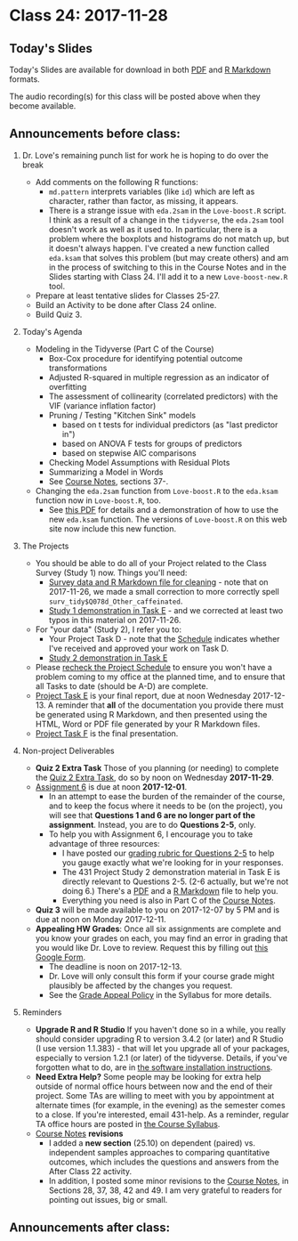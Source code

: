 # Class 24: 2017-11-28

## Today's Slides

Today's Slides are available for download in both [PDF](https://github.com/THOMASELOVE/431slides/blob/master/class_24/431_2017_class-24-slides.pdf) and [R Markdown](https://github.com/THOMASELOVE/431slides/blob/master/class_24/431_2017_class-24-slides.Rmd) formats. 

The audio recording(s) for this class will be posted above when they become available.

## Announcements before class:

1. Dr. Love's remaining punch list for work he is hoping to do over the break
    - Add comments on the following R functions:
        - `md.pattern` interprets variables (like `id`) which are left as character, rather than factor, as missing, it appears.
        - There is a strange issue with `eda.2sam` in the `Love-boost.R` script. I think as a result of a change in the `tidyverse`, the  `eda.2sam` tool doesn't work as well as it used to. In particular, there is a problem where the boxplots and histograms do not match up, but it doesn't always happen. I've created a new function called `eda.ksam` that solves this problem (but may create others) and am in the process of switching to this in the Course Notes and in the Slides starting with Class 24. I'll add it to a new `Love-boost-new.R` tool.      
    - Prepare at least tentative slides for Classes 25-27.
    - Build an Activity to be done after Class 24 online.
    - Build Quiz 3.

2. Today's Agenda
    - Modeling in the Tidyverse (Part C of the Course)
        - Box-Cox procedure for identifying potential outcome transformations
        - Adjusted R-squared in multiple regression as an indicator of overfitting
        - The assessment of collinearity (correlated predictors) with the VIF (variance inflation factor)
        - Pruning / Testing "Kitchen Sink" models
            + based on t tests for individual predictors (as "last predictor in")
            + based on ANOVA F tests for groups of predictors
            + based on stepwise AIC comparisons
        - Checking Model Assumptions with Residual Plots
        - Summarizing a Model in Words
        - See [Course Notes](https://thomaselove.github.io/431notes/), sections 37-. 
    - Changing the `eda.2sam` function from `Love-boost.R` to the `eda.ksam` function now in `Love-boost.R`, too.
        - See [this PDF](https://github.com/THOMASELOVE/431data/blob/master/Updating_Love-boost.pdf) for details and a demonstration of how to use the new `eda.ksam` function. The versions of `Love-boost.R` on this web site now include this new function.

3. The Projects
    - You should be able to do all of your Project related to the Class Survey (Study 1) now. Things you'll need:
        - [Survey data and R Markdown file for cleaning](https://github.com/THOMASELOVE/431project/tree/master/SURVEY2017) - note that on 2017-11-26, we made a small correction to more correctly spell `surv_tidy$Q078d_Other_caffeinated`.
        - [Study 1 demonstration in Task E](https://github.com/THOMASELOVE/431project/tree/master/TaskE) - and we corrected at least two typos in this material on 2017-11-26.
    - For "your data" (Study 2), I refer you to:
        - Your Project Task D - note that the [Schedule](https://github.com/THOMASELOVE/431project/blob/master/TaskF/SCHEDULE.md) indicates whether I've received and approved your work on Task D.
        - [Study 2 demonstration in Task E](https://github.com/THOMASELOVE/431project/tree/master/TaskE)
    - Please [recheck the Project Schedule](https://github.com/THOMASELOVE/431project/blob/master/TaskF/SCHEDULE.md) to ensure you won't have a problem coming to my office at the planned time, and to ensure that all Tasks to date (should be A-D) are complete.
    - [Project Task E](https://github.com/THOMASELOVE/431project/tree/master/TaskE) is your final report, due at noon Wednesday 2017-12-13. A reminder that **all** of the documentation you provide there must be generated using R Markdown, and then presented using the HTML, Word or PDF file generated by your R Markdown files.
    - [Project Task F](https://github.com/THOMASELOVE/431project/tree/master/TaskF) is the final presentation. 

4. Non-project Deliverables
    - **Quiz 2 Extra Task** Those of you planning (or needing) to complete the [Quiz 2 Extra Task](https://goo.gl/forms/1f27voQF33hqYOys1), do so by noon on Wednesday **2017-11-29**.
    - [Assignment 6](https://github.com/THOMASELOVE/431homework/blob/master/431-2017_assignment-6.md) is due at noon **2017-12-01**.
        - In an attempt to ease the burden of the remainder of the course, and to keep the focus where it needs to be (on the project), you will see that **Questions 1 and 6 are no longer part of the assignment**. Instead, you are to do **Questions 2-5**, only.
        - To help you with Assignment 6, I encourage you to take advantage of three resources:
            - I have posted our [grading rubric for Questions 2-5](https://github.com/THOMASELOVE/431homework/blob/master/HW6/README.md) to help you gauge exactly what we're looking for in your responses.
            - The 431 Project Study 2 demonstration material in Task E is directly relevant to Questions 2-5. (2-6 actually, but we're not doing 6.) There's a [PDF](https://github.com/THOMASELOVE/431homework/blob/master/HW6/README.md) and a [R Markdown](https://github.com/THOMASELOVE/431project/blob/master/TaskE/431-project-study2-demonstration.Rmd) file to help you.
            - Everything you need is also in Part C of the [Course Notes](https://thomaselove.github.io/431notes/introduction-for-part-c.html).
    - **Quiz 3** will be made available to you on 2017-12-07 by 5 PM and is due at noon on Monday 2017-12-11.
    - **Appealing HW Grades**: Once all six assignments are complete and you know your grades on each, you may find an error in grading that you would like Dr. Love to review. Request this by filling out [this Google Form](https://goo.gl/forms/v5zBIuGnrLkbiuXU2). 
        - The deadline is noon on 2017-12-13.
        - Dr. Love will only consult this form if your course grade might plausibly be affected by the changes you request. 
        - See the [Grade Appeal Policy](https://thomaselove.github.io/431syllabus/general-course-policies.html#grade-appeal-policy---wait-until-december) in the Syllabus for more details.

5. Reminders
    - **Upgrade R and R Studio** If you haven't done so in a while, you really should consider upgrading R to version 3.4.2 (or later) and R Studio (I use version 1.1.383) - that will let you upgrade all of your packages, especially to version 1.2.1 (or later) of the tidyverse. Details, if you've forgotten what to do, are in [the software installation instructions](https://github.com/THOMASELOVE/431/blob/master/software-installation-431.md).
    - **Need Extra Help?** Some people may be looking for extra help outside of normal office hours between now and the end of their project. Some TAs are willing to meet with you by appointment at alternate times (for example, in the evening) as the semester comes to a close. If you're interested, email 431-help. As a reminder, regular TA office hours are posted in [the Course Syllabus](https://thomaselove.github.io/431syllabus/teaching-assistants.html#office-hours-for-tas).
    - [Course Notes](https://thomaselove.github.io/431notes/) **revisions** 
        - I added a **new section** (25.10) on dependent (paired) vs. independent samples approaches to comparing quantitative outcomes, which includes the questions and answers from the After Class 22 activity.
        - In addition, I posted some minor revisions to the [Course Notes](https://thomaselove.github.io/431notes/), in Sections 28, 37, 38, 42 and 49. I am very grateful to readers for pointing out issues, big or small.

## Announcements after class:
 
